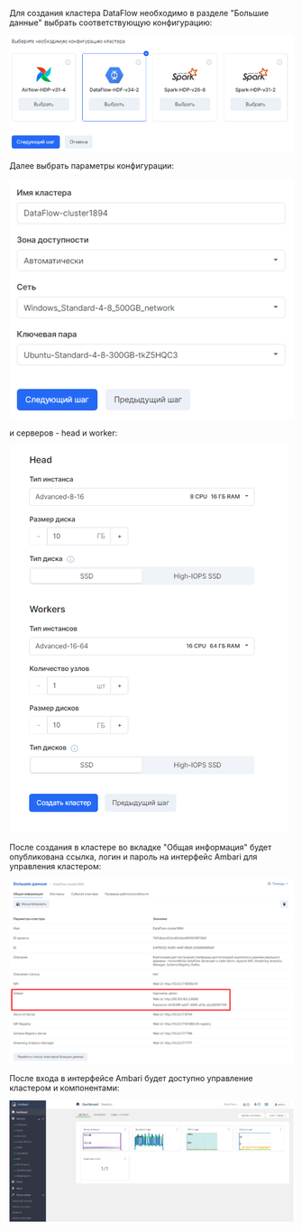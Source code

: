 Для создания кластера DataFlow необходимо в разделе "Большие данные" выбрать соответствующую конфигурацию:

![](./assets/1601821329353-3.png)

Далее выбрать параметры конфигурации:

![](./assets/1601821383032-d1.png)

и серверов - head и worker:

![](./assets/1601821508907-d1.1.png)

После создания в кластере во вкладке "Общая информация" будет опубликована ссылка, логин и пароль на интерфейс Ambari для управления кластером:

![](./assets/1601821543028-d2.png)

После входа в интерфейсе Ambari будет доступно управление кластером и компонентами:

![](./assets/1601821581518-d3.png)